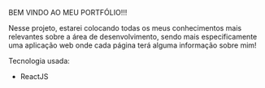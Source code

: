 BEM VINDO AO MEU PORTFÓLIO!!!

Nesse projeto, estarei colocando todas os meus conhecimentos mais relevantes sobre a área de desenvolvimento, sendo mais especificamente
uma aplicação web onde cada página terá alguma informação sobre mim!

Tecnologia usada:

- ReactJS
